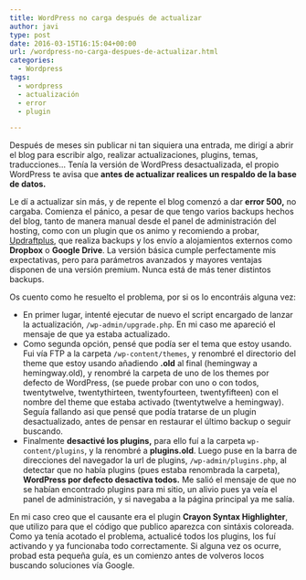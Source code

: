 ```yaml
---
title: WordPress no carga después de actualizar
author: javi
type: post
date: 2016-03-15T16:15:04+00:00
url: /wordpress-no-carga-despues-de-actualizar.html
categories:
  - Wordpress
tags:
  - wordpress
  - actualización
  - error
  - plugin

---
```

Después de meses sin publicar ni tan siquiera una entrada, me dirigí a abrir el blog para escribir algo, realizar actualizaciones, plugins, temas, traducciones&#8230; Tenía la versión de WordPress desactualizada, el propio WordPress te avisa que **antes de actualizar realices un respaldo de la base de datos.**

Le dí a actualizar sin más, y de repente el blog comenzó a dar **error 500,** no cargaba. Comienza el pánico, a pesar de que tengo varios backups hechos del blog, tanto de manera manual desde el panel de administración del hosting, como con un plugin que os animo y recomiendo a probar, [Updraftplus][1], que realiza backups y los envío a alojamientos externos como **Dropbox** o **Google Drive**. La versión básica cumple perfectamente mis expectativas, pero para parámetros avanzados y mayores ventajas disponen de una versión premium. Nunca está de más tener distintos backups.

Os cuento como he resuelto el problema, por si os lo encontráis alguna vez:

  * En primer lugar, intenté ejecutar de nuevo el script encargado de lanzar la actualización, `/wp-admin/upgrade.php`. En mi caso me apareció el mensaje de que ya estaba actualizado.
  * Como segunda opción, pensé que podía ser el tema que estoy usando. Fui vía FTP a la carpeta `/wp-content/themes`, y renombré el directorio del theme que estoy usando añadiendo **.old** al final (hemingway a hemingway.old), y renombré la carpeta de uno de los themes por defecto de WordPress, (se puede probar con uno o con todos, twentytwelve, twentythirteen, twentyfourteen, twentyfifteen) con el nombre del theme que estaba activado (twentytwelve a hemingway). Seguía fallando asi que pensé que podía tratarse de un plugin desactualizado, antes de pensar en restaurar el último backup o seguir buscando.
  * Finalmente **desactivé los plugins,** para ello fuí a la carpeta `wp-content/plugins`, y la renombré a **plugins.old**. Luego puse en la barra de direcciones del navegador la url de plugins, `/wp-admin/plugins.php`, al detectar que no había plugins (pues estaba renombrada la carpeta), **WordPress por defecto desactiva todos.** Me salió el mensaje de que no se habían encontrado plugins para mi sitio, un alivio pues ya veía el panel de administración, y si navegaba a la página principal ya me salía.

En mi caso creo que el causante era el plugin **Crayon Syntax Highlighter**, que utilizo para que el código que publico aparezca con sintáxis coloreada. Como ya tenía acotado el problema, actualicé todos los plugins, los fuí activando y ya funcionaba todo correctamente. Si alguna vez os ocurre, probad esta pequeña guía, es un comienzo antes de volveros locos buscando soluciones vía Google.

 [1]: http://updraftplus.com/
